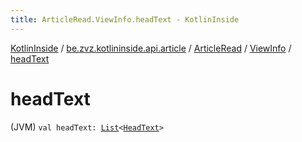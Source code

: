 ```yaml
---
title: ArticleRead.ViewInfo.headText - KotlinInside
---
```


[KotlinInside](../../../index.html) / [be.zvz.kotlininside.api.article](../../index.html) / [ArticleRead](../index.html) / [ViewInfo](index.html) / [headText](./head-text.html)

# headText

(JVM) `val headText: `[`List`](https://kotlinlang.org/api/latest/jvm/stdlib/kotlin.collections/-list/index.html)`<`[`HeadText`](../../../be.zvz.kotlininside.api.type/-head-text/index.html)`>`